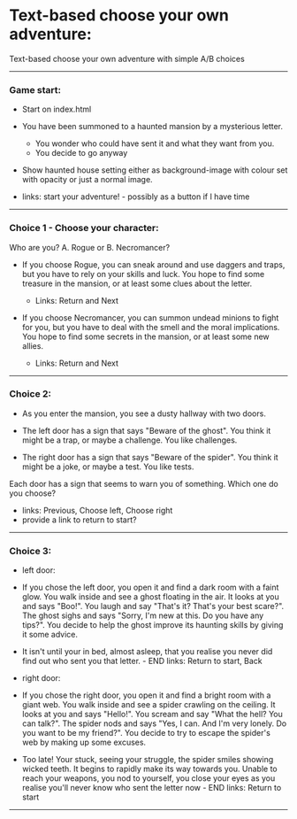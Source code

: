 # Text-based choose your own adventure:

Text-based choose your own adventure with simple A/B choices

***

### Game start:

- Start on index.html

- You have been summoned to a haunted mansion by a mysterious letter. 
    - You wonder who could have sent it and what they want from you. 
    - You decide to go anyway

- Show haunted house setting either as background-image with colour set with opacity or just a normal image.

- links: start your adventure! - possibly as a button if I have time

***

### Choice 1 - Choose your character:

Who are you? 
A. Rogue or B. Necromancer?

  - If you choose Rogue, you can sneak around and use daggers and traps, but you have to rely on your skills and luck. You hope to find some treasure in the mansion, or at least some clues about the letter.
    - Links: Return and Next

  - If you choose Necromancer, you can summon undead minions to fight for you, but you have to deal with the smell and the moral implications. You hope to find some secrets in the mansion, or at least some new allies. 
    - Links: Return and Next

***

### Choice 2:

- As you enter the mansion, you see a dusty hallway with two doors.

 - The left door has a sign that says "Beware of the ghost". You think it might be a trap, or maybe a challenge. You like challenges.

 - The right door has a sign that says "Beware of the spider". You think it might be a joke, or maybe a test. You like tests.

Each door has a sign that seems to warn you of something. Which one do you choose?

- links: Previous, Choose left, Choose right
- provide a link to return to start?

***

### Choice 3:

- left door:
- If you chose the left door, you open it and find a dark room with a faint glow. You walk inside and see a ghost floating in the air. It looks at you and says "Boo!". You laugh and say "That's it? That's your best scare?". The ghost sighs and says "Sorry, I'm new at this. Do you have any tips?". You decide to help the ghost improve its haunting skills by giving it some advice.
- It isn't until your in bed, almost asleep, that you realise you never did find out who sent you that letter. - END
links: Return to start, Back


- right door:
- If you chose the right door, you open it and find a bright room with a giant web. You walk inside and see a spider crawling on the ceiling. It looks at you and says "Hello!". You scream and say "What the hell? You can talk?". The spider nods and says "Yes, I can. And I'm very lonely. Do you want to be my friend?". You decide to try to escape the spider's web by making up some excuses.
- Too late!  Your stuck, seeing your struggle, the spider smiles showing wicked teeth.
It begins to rapidly make its way towards you.
Unable to reach your weapons, you nod to yourself, you close your eyes as you realise you'll never know who sent the letter now - END
links: Return to start

***

